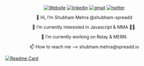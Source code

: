 <p align="center">
    <a href="https://shubhammehra.netlify.app"><img alt="Website" title="website" src="https://img.shields.io/badge/-Website-47CCCC?style=flat&logo=Google-Chrome&logoColor=white"/></a>
  <a href="https://www.linkedin.com/in/1801-shubham-mehra/"><img alt="linkedin" title="Linkedin" src="https://img.shields.io/badge/LinkedIn-0077B5?style=flat&logo=linkedin&logoColor=white"/></a>
  <a href="mailto:shubham.mehra@spreadd.io"><img alt="gmail" title="gmail" src="https://img.shields.io/badge/Gmail-red?style=flat&logo=Gmail&logoColor=white"/></a>
  <a href="https://twitter.com/_shubham_dev"><img alt="twitter" title="twitter" src="https://img.shields.io/badge/-Twitter-1ca0f1?style=flat&labelColor=1ca0f1&logo=twitter&logoColor=white"/></a>
</p>

<div align="center">
    <p>👋 Hi, I’m Shubham Mehra @shubham-spreadd</p> 
    <p>👀 I’m currently interested in Javascript & MMA 🤼‍♂️.</p>
    <p>🌱 I’m currently working on Relay & MERN.</p>
    <p>📫 How to reach me --> shubham.mehra@spreadd.io</p>
</div>

[![Readme Card](https://github-readme-stats.vercel.app/api/wakatime?username=shubham-spreadd)](https://github.com/shubham-spreadd/)
